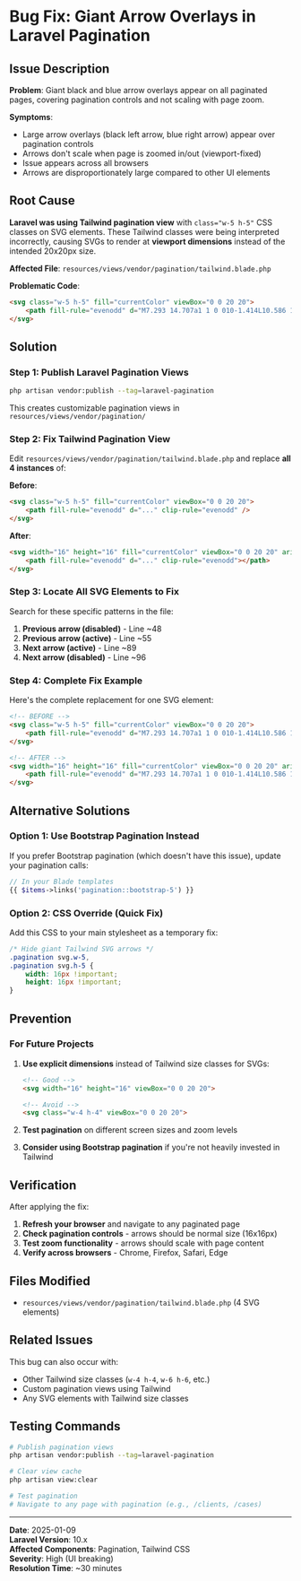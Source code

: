 # Bug Fix: Giant Arrow Overlays in Laravel Pagination

## Issue Description

**Problem**: Giant black and blue arrow overlays appear on all paginated pages, covering pagination controls and not scaling with page zoom.

**Symptoms**:
- Large arrow overlays (black left arrow, blue right arrow) appear over pagination controls
- Arrows don't scale when page is zoomed in/out (viewport-fixed)
- Issue appears across all browsers
- Arrows are disproportionately large compared to other UI elements

## Root Cause

**Laravel was using Tailwind pagination view** with `class="w-5 h-5"` CSS classes on SVG elements. These Tailwind classes were being interpreted incorrectly, causing SVGs to render at **viewport dimensions** instead of the intended 20x20px size.

**Affected File**: `resources/views/vendor/pagination/tailwind.blade.php`

**Problematic Code**:
```html
<svg class="w-5 h-5" fill="currentColor" viewBox="0 0 20 20">
    <path fill-rule="evenodd" d="M7.293 14.707a1 1 0 010-1.414L10.586 10 7.293 6.707a1 1 0 011.414-1.414l4 4a1 1 0 010 1.414l-4 4a1 1 0 01-1.414 0z" clip-rule="evenodd" />
</svg>
```

## Solution

### Step 1: Publish Laravel Pagination Views

```bash
php artisan vendor:publish --tag=laravel-pagination
```

This creates customizable pagination views in `resources/views/vendor/pagination/`

### Step 2: Fix Tailwind Pagination View

Edit `resources/views/vendor/pagination/tailwind.blade.php` and replace **all 4 instances** of:

**Before**:
```html
<svg class="w-5 h-5" fill="currentColor" viewBox="0 0 20 20">
    <path fill-rule="evenodd" d="..." clip-rule="evenodd" />
</svg>
```

**After**:
```html
<svg width="16" height="16" fill="currentColor" viewBox="0 0 20 20" aria-hidden="true" class="text-primary align-middle">
    <path fill-rule="evenodd" d="..." clip-rule="evenodd"></path>
</svg>
```

### Step 3: Locate All SVG Elements to Fix

Search for these specific patterns in the file:

1. **Previous arrow (disabled)** - Line ~48
2. **Previous arrow (active)** - Line ~55  
3. **Next arrow (active)** - Line ~89
4. **Next arrow (disabled)** - Line ~96

### Step 4: Complete Fix Example

Here's the complete replacement for one SVG element:

```html
<!-- BEFORE -->
<svg class="w-5 h-5" fill="currentColor" viewBox="0 0 20 20">
    <path fill-rule="evenodd" d="M7.293 14.707a1 1 0 010-1.414L10.586 10 7.293 6.707a1 1 0 011.414-1.414l4 4a1 1 0 010 1.414l-4 4a1 1 0 01-1.414 0z" clip-rule="evenodd" />
</svg>

<!-- AFTER -->
<svg width="16" height="16" fill="currentColor" viewBox="0 0 20 20" aria-hidden="true" class="text-primary align-middle">
    <path fill-rule="evenodd" d="M7.293 14.707a1 1 0 010-1.414L10.586 10 7.293 6.707a1 1 0 011.414-1.414l4 4a1 1 0 010 1.414l-4 4a1 1 0 01-1.414 0z" clip-rule="evenodd"></path>
</svg>
```

## Alternative Solutions

### Option 1: Use Bootstrap Pagination Instead

If you prefer Bootstrap pagination (which doesn't have this issue), update your pagination calls:

```php
// In your Blade templates
{{ $items->links('pagination::bootstrap-5') }}
```

### Option 2: CSS Override (Quick Fix)

Add this CSS to your main stylesheet as a temporary fix:

```css
/* Hide giant Tailwind SVG arrows */
.pagination svg.w-5,
.pagination svg.h-5 {
    width: 16px !important;
    height: 16px !important;
}
```

## Prevention

### For Future Projects

1. **Use explicit dimensions** instead of Tailwind size classes for SVGs:
   ```html
   <!-- Good -->
   <svg width="16" height="16" viewBox="0 0 20 20">
   
   <!-- Avoid -->
   <svg class="w-4 h-4" viewBox="0 0 20 20">
   ```

2. **Test pagination** on different screen sizes and zoom levels

3. **Consider using Bootstrap pagination** if you're not heavily invested in Tailwind

## Verification

After applying the fix:

1. **Refresh your browser** and navigate to any paginated page
2. **Check pagination controls** - arrows should be normal size (16x16px)
3. **Test zoom functionality** - arrows should scale with page content
4. **Verify across browsers** - Chrome, Firefox, Safari, Edge

## Files Modified

- `resources/views/vendor/pagination/tailwind.blade.php` (4 SVG elements)

## Related Issues

This bug can also occur with:
- Other Tailwind size classes (`w-4 h-4`, `w-6 h-6`, etc.)
- Custom pagination views using Tailwind
- Any SVG elements with Tailwind size classes

## Testing Commands

```bash
# Publish pagination views
php artisan vendor:publish --tag=laravel-pagination

# Clear view cache
php artisan view:clear

# Test pagination
# Navigate to any page with pagination (e.g., /clients, /cases)
```

---

**Date**: 2025-01-09  
**Laravel Version**: 10.x  
**Affected Components**: Pagination, Tailwind CSS  
**Severity**: High (UI breaking)  
**Resolution Time**: ~30 minutes
